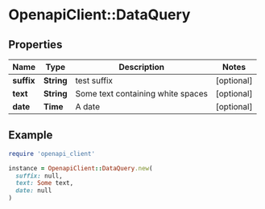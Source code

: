 # OpenapiClient::DataQuery

## Properties

| Name | Type | Description | Notes |
| ---- | ---- | ----------- | ----- |
| **suffix** | **String** | test suffix | [optional] |
| **text** | **String** | Some text containing white spaces | [optional] |
| **date** | **Time** | A date | [optional] |

## Example

```ruby
require 'openapi_client'

instance = OpenapiClient::DataQuery.new(
  suffix: null,
  text: Some text,
  date: null
)
```

